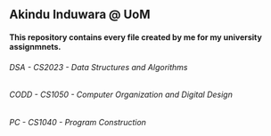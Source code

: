 ## Akindu Induwara @ UoM
#### This repository contains every file created by me for my university assignmnets.
###### DSA - CS2023 - Data Structures and Algorithms
###### CODD - CS1050 - Computer Organization and Digital Design
###### PC - CS1040 - Program Construction